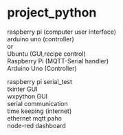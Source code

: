 # project_python
raspberry pi (computer user interface)\
arduino uno (controller)\
or\
Ubuntu (GUI,recipe control)\
Raspberry Pi (MQTT-Serial handler)\
Arduino Uno (Controller)

raspberry pi serial_test\
tkinter GUI\
wxpython GUI\
serial communication\
time keeping (internet)\
ethernet mqtt paho\
node-red dashboard
